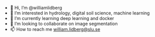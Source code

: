- 👋 Hi, I’m @williamlidberg
- 👀 I’m interested in hydrology, digital soil science, machine learning
- 🌱 I’m currently learning deep learning and docker
- 💞️ I’m looking to collaborate on image segmentation
- 📫 How to reach me william.lidberg@slu.se

<!---
williamlidberg/williamlidberg is a ✨ special ✨ repository because its `README.md` (this file) appears on your GitHub profile.
You can click the Preview link to take a look at your changes.
--->

